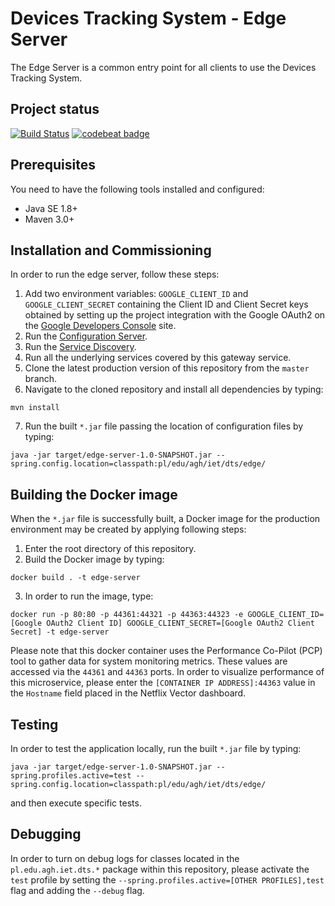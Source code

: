 # Devices Tracking System - Edge Server
The Edge Server is a common entry point for all clients to use the Devices Tracking System.

## Project status
[![Build Status](https://travis-ci.org/device-tracking-system/edge-server.svg?branch=master)](https://travis-ci.org/device-tracking-system/edge-server)
[![codebeat badge](https://codebeat.co/badges/89051553-04f3-4b91-ab53-293eab16ec85)](https://codebeat.co/projects/github-com-device-tracking-system-edge-server-master)

## Prerequisites
You need to have the following tools installed and configured:
  - Java SE 1.8+
  - Maven 3.0+

## Installation and Commissioning
In order to run the edge server, follow these steps:
  1. Add two environment variables: `GOOGLE_CLIENT_ID` and `GOOGLE_CLIENT_SECRET` containing
     the Client ID and Client Secret keys obtained by setting up the project integration with
     the Google OAuth2 on the [Google Developers Console](https://console.developers.google.com) 
     site.
  2. Run the [Configuration Server](https://github.com/device-tracking-system/configuration-server).
  3. Run the [Service Discovery](https://github.com/device-tracking-system/service-discovery).
  4. Run all the underlying services covered by this gateway service.
  5. Clone the latest production version of this repository from the `master` branch.
  6. Navigate to the cloned repository and install all dependencies by typing:
```
mvn install
``` 
  7. Run the built `*.jar` file passing the location of configuration files by typing:
```
java -jar target/edge-server-1.0-SNAPSHOT.jar --spring.config.location=classpath:pl/edu/agh/iet/dts/edge/
```

## Building the Docker image
When the `*.jar` file is successfully built, a Docker image for the production environment may be created by applying
following steps:
  1. Enter the root directory of this repository.
  2. Build the Docker image by typing:
```
docker build . -t edge-server
```
  3. In order to run the image, type:
```
docker run -p 80:80 -p 44361:44321 -p 44363:44323 -e GOOGLE_CLIENT_ID=[Google OAuth2 Client ID] GOOGLE_CLIENT_SECRET=[Google OAuth2 Client Secret] -t edge-server
```
Please note that this docker container uses the Performance Co-Pilot (PCP) tool to gather data for system monitoring
metrics. These values are accessed via the `44361` and `44363` ports. In order to visualize performance of this
microservice, please enter the `[CONTAINER IP ADDRESS]:44363` value in the `Hostname` field placed in the Netflix Vector
dashboard.


## Testing
In order to test the application locally, run the built `*.jar` file by typing:
```
java -jar target/edge-server-1.0-SNAPSHOT.jar --spring.profiles.active=test --spring.config.location=classpath:pl/edu/agh/iet/dts/edge/
```
and then execute specific tests.

## Debugging
In order to turn on debug logs for classes located in the `pl.edu.agh.iet.dts.*` package within this repository, please 
activate the `test`  profile by setting the `--spring.profiles.active=[OTHER PROFILES],test` flag and adding the 
`--debug` flag.
